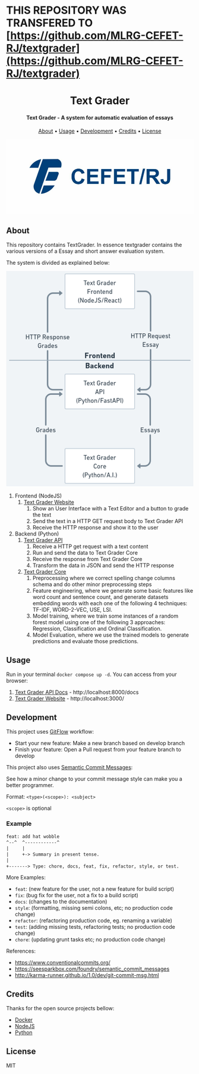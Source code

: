 # THIS REPOSITORY WAS TRANSFERED TO [https://github.com/MLRG-CEFET-RJ/textgrader](https://github.com/MLRG-CEFET-RJ/textgrader)

<h1 align="center">
  Text Grader
</h1>

<h4 align="center">Text Grader - A system for automatic evaluation of essays</h4>

<p align="center">
  <a href="#about">About</a> •
  <a href="#usage">Usage</a> •
  <a href="#development">Development</a> •
  <a href="#credits">Credits</a> •
  <a href="#license">License</a>
</p>

![cefet-logo](cefet-logo.jpg)

## About

This repository contains TextGrader. In essence textgrader contains the various versions of a Essay and short answer evaluation system.

The system is divided as explained below:

![diagram.png](diagram.png)

1. Frontend (NodeJS)
   1. [Text Grader Website](/frontend)
      1. Show an User Interface with a Text Editor and a button to grade the text
      2. Send the text in a HTTP GET request body to Text Grader API
      3. Receive the HTTP response and show it to the user
2. Backend (Python)
   1. [Text Grader API](/backend/src/api.py)
      1. Receive a HTTP get request with a text content
      2. Run and send the data to Text Grader Core
      3. Receive the response from Text Grader Core
      4. Transform the data in JSON and send the HTTP response
   2. [Text Grader Core](/backend/src/dags)
      1. Preprocessing where we correct spelling change columns schema and do other minor preprocessing steps
      2. Feature engineering, where we generate some basic features like word count and sentence count, and generate datasets embedding words with each one of the following 4 techniques: TF-IDF, WORD-2-VEC, USE, LSI.
      3. Model training, where we train some instances of a random forest model using one of the following 3 approaches: Regression, Classification and Ordinal Classification.
      4. Model Evaluation, where we use the trained models to generate predictions and evaluate those predictions.

## Usage

Run in your terminal ``docker compose up -d``. You can access from your browser:

1. [Text Grader API Docs](http://localhost:8000/docs) - http://localhost:8000/docs
2. [Text Grader Website](http://localhost:3000/) - http://localhost:3000/

## Development

This project uses [GitFlow](http://danielkummer.github.io/git-flow-cheatsheet/) workflow:

- Start your new feature: Make a new branch based on develop branch
- Finish your feature: Open a Pull request from your feature branch to develop

This project also uses [Semantic Commit Messages](https://gist.github.com/joshbuchea/6f47e86d2510bce28f8e7f42ae84c716):

See how a minor change to your commit message style can make you a better programmer.

Format: `<type>(<scope>): <subject>`

`<scope>` is optional

### Example

```
feat: add hat wobble
^--^  ^------------^
|     |
|     +-> Summary in present tense.
|
+-------> Type: chore, docs, feat, fix, refactor, style, or test.
```

More Examples:

- `feat`: (new feature for the user, not a new feature for build script)
- `fix`: (bug fix for the user, not a fix to a build script)
- `docs`: (changes to the documentation)
- `style`: (formatting, missing semi colons, etc; no production code change)
- `refactor`: (refactoring production code, eg. renaming a variable)
- `test`: (adding missing tests, refactoring tests; no production code change)
- `chore`: (updating grunt tasks etc; no production code change)

References:

- https://www.conventionalcommits.org/
- https://seesparkbox.com/foundry/semantic_commit_messages
- http://karma-runner.github.io/1.0/dev/git-commit-msg.html

## Credits

Thanks for the open source projects bellow:

- [Docker](https://github.com/docker)
- [NodeJS](https://github.com/nodejs)
- [Python](https://github.com/python)

## License

MIT
